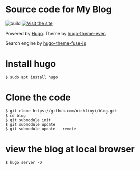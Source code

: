# Source code for My Blog

![build](https://github.com/nicklinyi/blog/workflows/deploy/badge.svg)
[![Visit the site](https://img.shields.io/badge/Visit-https://blog.nickwhyy.top-blue.svg?style=flat-square)](https://blog.nickwhyy.top)

Powered by [Hugo](https://gohugo.io/).
Theme by [hugo-theme-even](https://github.com/nicklinyi/hugo-theme-even)

Search engine by [hugo-theme-fuse-js](https://github.com/kaushalmodi/hugo-search-fuse-js.git)


# Install hugo
```
$ sudo apt install hugo
```

# Clone the code
```
$ git clone https://github.com/nicklinyi/blog.git 
$ cd blog
$ git submodule init
$ git submodule update
$ git submodule update --remote
```
# view the blog at local browser
```
$ hugo server -D
```




